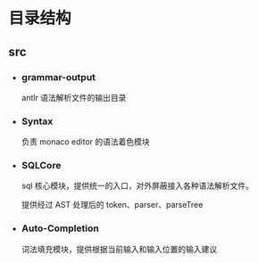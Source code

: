 # 目录结构

## src

- ### grammar-output

  antlr 语法解析文件的输出目录

- ### Syntax

  负责 monaco editor 的语法着色模块
  
- ### SQLCore

  sql 核心模块，提供统一的入口，对外屏蔽接入各种语法解析文件。
  
  提供经过 AST 处理后的 token、parser、parseTree
  
- ### Auto-Completion

  词法填充模块，提供根据当前输入和输入位置的输入建议